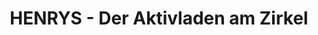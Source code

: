 ---
title: "HENRYS - Der Aktivladen am Zirkel"
url: /karlsruhe/henrys-der-aktivladen-am-zirkel/
shop: Spielzeug
---